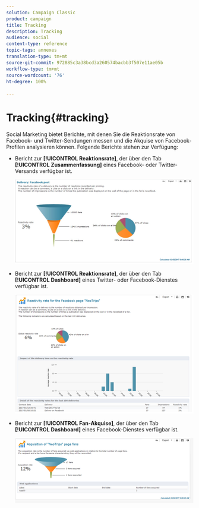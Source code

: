 ```yaml
---
solution: Campaign Classic
product: campaign
title: Tracking
description: Tracking
audience: social
content-type: reference
topic-tags: annexes
translation-type: tm+mt
source-git-commit: 972885c3a38bcd3a260574bacbb3f507e11ae05b
workflow-type: tm+mt
source-wordcount: '76'
ht-degree: 100%

---
```



# Tracking{#tracking}

Social Marketing bietet Berichte, mit denen Sie die Reaktionsrate von Facebook- und Twitter-Sendungen messen und die Akquise von Facebook-Profilen analysieren können. Folgende Berichte stehen zur Verfügung:

* Bericht zur **[!UICONTROL Reaktionsrate]**, der über den Tab **[!UICONTROL Zusammenfassung]** eines Facebook- oder Twitter-Versands verfügbar ist.

   ![](assets/social_report_3.png)

* Bericht zur **[!UICONTROL Reaktionsrate]**, der über den Tab **[!UICONTROL Dashboard]** eines Twitter- oder Facebook-Dienstes verfügbar ist.

   ![](assets/social_report_2.png)

* Bericht zur **[!UICONTROL Fan-Akquise]**, der über den Tab **[!UICONTROL Dashboard]** eines Facebook-Dienstes verfügbar ist.

   ![](assets/social_report_1.png)

